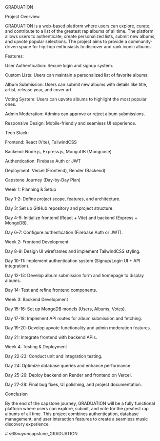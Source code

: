 GRADUATION


Project Overview


GRADUATION is a web-based platform where users can explore, curate, and contribute to a list of the greatest rap albums of all time. The platform allows users to authenticate, create personalized lists, submit new albums, and upvote popular selections. The project aims to provide a community-driven space for hip-hop enthusiasts to discover and rank iconic albums.

Features:

User Authentication: Secure login and signup system.

Custom Lists: Users can maintain a personalized list of favorite albums.

Album Submission: Users can submit new albums with details like title, artist, release year, and cover art.

Voting System: Users can upvote albums to highlight the most popular ones.

Admin Moderation: Admins can approve or reject album submissions.

Responsive Design: Mobile-friendly and seamless UI experience.

Tech Stack:

Frontend: React (Vite), TailwindCSS

Backend: Node.js, Express.js, MongoDB (Mongoose)

Authentication: Firebase Auth or JWT

Deployment: Vercel (Frontend), Render (Backend)



Capstone Journey (Day-by-Day Plan)

Week 1: Planning & Setup

Day 1-2: Define project scope, features, and architecture.

Day 3: Set up GitHub repository and project structure.

Day 4-5: Initialize frontend (React + Vite) and backend (Express + MongoDB).

Day 6-7: Configure authentication (Firebase Auth or JWT).

Week 2: Frontend Development

Day 8-9: Design UI wireframes and implement TailwindCSS styling.

Day 10-11: Implement authentication system (Signup/Login UI + API integration).

Day 12-13: Develop album submission form and homepage to display albums.

Day 14: Test and refine frontend components.

Week 3: Backend Development

Day 15-16: Set up MongoDB models (Users, Albums, Votes).

Day 17-18: Implement API routes for album submission and fetching.

Day 19-20: Develop upvote functionality and admin moderation features.

Day 21: Integrate frontend with backend APIs.

Week 4: Testing & Deployment

Day 22-23: Conduct unit and integration testing.

Day 24: Optimize database queries and enhance performance.

Day 25-26: Deploy backend on Render and frontend on Vercel.

Day 27-28: Final bug fixes, UI polishing, and project documentation.

Conclusion

By the end of the capstone journey, GRADUATION will be a fully functional platform where users can explore, submit, and vote for the greatest rap albums of all time. This project combines authentication, database management, and user interaction features to create a seamless music discovery experience.

#   s 6 8 _ n a y a n _ c a p s t o n e _ G R A D U A T I O N 
 
 
